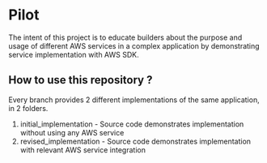 # Pilot

The intent of this project is to educate builders about the purpose and usage of different AWS services in a complex application by demonstrating service implementation with AWS SDK.

## How to use this repository ?

Every branch provides 2 different implementations of the same application, in 2 folders.

1. initial_implementation - Source code demonstrates implementation without using any AWS service
2. revised_implementation - Source code demonstrates implementation with relevant AWS service integration
